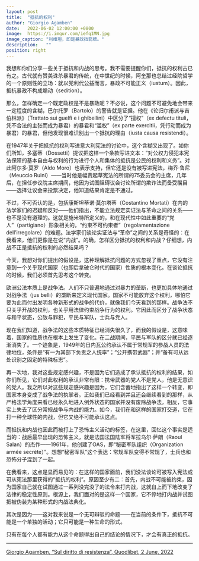 ```yaml
---
layout: post
title:  "抵抗的权利"
author: "Giorgio Agamben"
date:   2022-06-02 12:00:00 +0800
image:  https://i.imgur.com/iefq1MN.jpg
image_caption: "利维坦，即是暴政挡箭牌。"
description:   ""
position: right
---
```


我想和你们分享一些关于抵抗和内战的思考。我不需要提醒你们，抵抗的权利古已有之。古代就有赞美诛杀暴君的传统，在中世纪的时候，阿奎那也总结过经院哲学的一个原则性的立场：就以党利代公益而言，暴政不可能正义（iustum）。因此，抵抗暴政不构成煽动（sedition）。

<!--more-->

那么，怎样确定一个既定政权是不是暴政呢？不必说，这个问题不可避免地会带来一定程度的含糊，巴尔托罗（Bartolo）的警告就是证据。他在《论归尔甫派与吉伯林派》（Trattato sui guelfi e i ghibellini）中区分了“擅权”（ex defectu tituli，凭不合法的主张而成为暴君）的暴君和“滥权”（ex parte exercitii，凭行动而成为暴君）的暴君，但他发现很难识别出一个抵抗的理由（iusta causa resistendi）。

在1947年关于把抵抗的权利写进意大利宪法的讨论中，这个含糊又出现了。如你们所知，多塞蒂（Dossetti）提议把这样一个条款写进文本：“对公权力侵犯本宪法保障的基本自由与权利的行为进行个人和集体的抵抗是公民的权利和义务”。对此阿尔多·莫罗（Aldo Moro）也表示支持，但它还是没有被写进宪法，梅乔·鲁尼（Meuccio Ruini）——当时他是幅责起草宪法的所谓的75委员会的主席，几年后，在担任参议院主席期间，他因为试图阻碍议会讨论所谓的欺诈法而备受瞩目——选择让议会来投票决定，他知道结果肯定是不通过。

不过，不可否认的是，包括康斯坦蒂诺·莫尔塔蒂（Costantino Mortati）在内的法学家们的迟疑和反对——他们指出，不能立法规定实证法与革命之间的关系——也不是没有道理的。这就是施米特所定义的，和在现代性中如此重要的“党人”（partigiano）形象相关的，“约束不可约束者”（regolamentazione dell’irregolare）的难题。法学家们谈论实证法与“革命”之间的关系是奇怪的：在我看来，他们更像是在说“内战”。的确，怎样区分抵抗的权利和内战？仔细想，内战不正是抵抗的权利的必然结果吗？

今天，我想对你们提出的假设是，这种理解抵抗问题的方式忽视了重点，它没有注意到一个关乎现代国家（也即后拿破仑时代的国家）性质的根本变化。在谈论抵抗的时候，我们必须首先思考这个转变。

欧洲公法本质上是战争法。人们不只普遍地通过对暴力的垄断，也更加具体地通过对战争法（jus belli）的垄断来定义现代国家。国家不可能放弃这个权利，哪怕它要为此而付出发明各种新形式的战争的代价，就像我们今天看到的那样。战争法不只关乎开战的权利，也关乎用法律约束战争行为的权利。它因此而区分了战争状态与和平状态，公敌与罪犯，平民与军队，士兵与党人。

现在我们知道，战争法的这些本质特征已经消失很久了，而我的假设是，这意味着，国家的性质也在根本上发生了变化。在二战期间，平民与军队的区分就已经逐渐消失了。一个迹象是，1949年的日内瓦公约承认不属于常规军的参战人员的法律地位，条件是“有一为其部下负责之人统率”；“公开携带武器”；并“备有可从远处识别之固定的特殊标志”。

再一次地，我对这些规定感兴趣，不是因为它们造成了承认抵抗的权利的结果，如你们所见，它们对此权利的承认非常有限：携带武器的党人不是党人，他是无意识的党人。我之所以对这些规定感兴趣是因为，它们含蓄地指出了这样一个转变，即国家本身变成了战争法的执掌者。正如我们已经看到并且还会继续看到的那样，从严格法学角度来看已经永久地进入例外状态的国家并没有废除战争法，相反，它事实上失去了区分常规战争与内战的能力。如今，我们在和这样的国家打交道，它在打一种全球性的内战，但它又绝不可能承认这点。

而抵抗和内战也因此而被打上了恐怖主义活动的标签，在这里，回忆这个事实是适当的：战后最早出现的恐怖主义，就是法国法国陆军将军拉乌尔·萨朗（Raoul Salan）的杰作——1961年，他创建了OAS，即“秘密军队组织（Organization armée secrète）”。想想“秘密军队”这个表达：常规军队变得不常规了，士兵也和恐怖分子混到了一起。

在我看来，这点是显而易见的：在这样的国家面前，我们没法谈论可被写入宪法或可从宪法那里获得的“抵抗的权利”。原因至少有二：首先，内战不可能被约束，因为国家自己就在试图通过一系列没完没了的法令来打内战，这就自上而下地改变了法律的稳定性原则。根源上，我们面对的是这样一个国家，它不停地打内战并试图把被伪装为某种形式的内战法典化。

其次是因为——这对我来说是一个无可辩驳的命题——在当前的条件下，抵抗不可能是一个单独的活动；它只可能是一种生命的形式。

只有在每个人都有能力从这个命题得出自己的结论的情况下，才会有真正的抵抗。

---

[Giorgio Agamben, “Sul diritto di resistenza”, Quodlibet, 2 June, 2022](https://www.quodlibet.it/giorgio-agamben-sul-diritto-di-resistenza)
